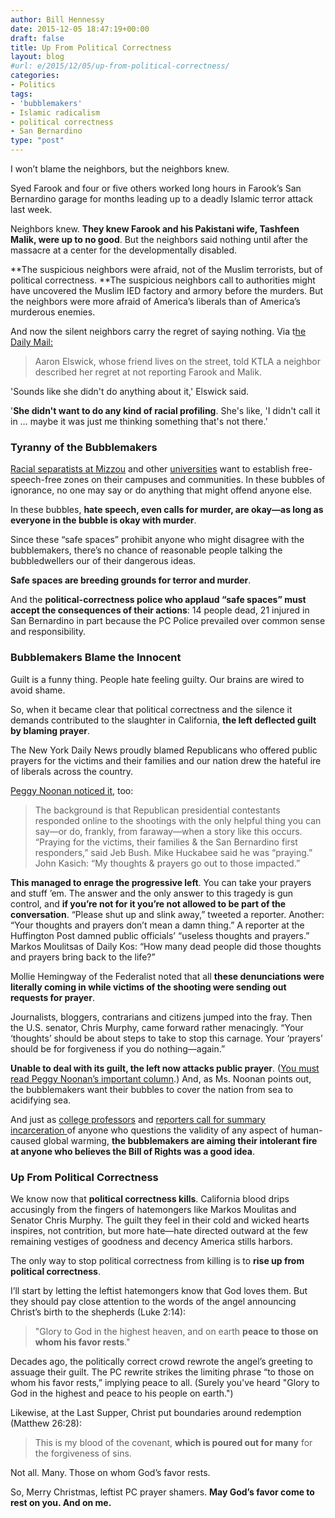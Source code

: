 ```yaml
---
author: Bill Hennessy
date: 2015-12-05 18:47:19+00:00
draft: false
title: Up From Political Correctness
layout: blog
#url: e/2015/12/05/up-from-political-correctness/
categories:
- Politics
tags:
- 'bubblemakers'
- Islamic radicalism
- political correctness
- San Bernardino
type: "post"
---
```


I won’t blame the neighbors, but the neighbors knew.

Syed Farook and four or five others worked long hours in Farook’s San Bernardino garage for months leading up to a deadly Islamic terror attack last week.

Neighbors knew. **They knew Farook and his Pakistani wife, Tashfeen Malik, were up to no good**. But the neighbors said nothing until after the massacre at a center for the developmentally disabled.

**The suspicious neighbors were afraid, not of the Muslim terrorists, but of political correctness. **The suspicious neighbors call to authorities might have uncovered the Muslim IED factory and armory before the murders. But the neighbors were more afraid of America’s liberals than of America’s murderous enemies.

And now the silent neighbors carry the regret of saying nothing. Via t[he Daily Mail:](https://www.dailymail.co.uk/news/article-3344736/Neighbors-Saudi-husband-wife-San-Bernardino-shooters-noticed-acting-suspiciously-did-NOT-report-fear-racial-profiling.html)



> Aaron Elswick, whose friend lives on the street, told KTLA a neighbor described her regret at not reporting Farook and Malik.

'Sounds like she didn't do anything about it,' Elswick said.

'**She didn't want to do any kind of racial profiling**. She's like, 'I didn't call it in … maybe it was just me thinking something that's not there.’





### Tyranny of the Bubblemakers



[Racial separatists at Mizzou](https://hennessysview.com/2015/11/08/are-abortionists-manipulating-mizzous-black-athletes/) and other [universities](https://hennessysview.com/2015/11/09/hysterical-yale-student-embarrasses-herself-on-video/) want to establish free-speech-free zones on their campuses and communities. In these bubbles of ignorance, no one may say or do anything that might offend anyone else.

In these bubbles, **hate speech, even calls for murder, are okay—as long as everyone in the bubble is okay with murder**.

Since these “safe spaces” prohibit anyone who might disagree with the bubblemakers, there’s no chance of reasonable people talking the bubbledwellers our of their dangerous ideas.

**Safe spaces are breeding grounds for terror and murder**.

And the **political-correctness police who applaud “safe spaces” must accept the consequences of their actions**: 14 people dead, 21 injured in San Bernardino in part because the PC Police prevailed over common sense and responsibility.



### Bubblemakers Blame the Innocent



Guilt is a funny thing. People hate feeling guilty. Our brains are wired to avoid shame.

So, when it became clear that political correctness and the silence it demands contributed to the slaughter in California, **the left deflected guilt by blaming prayer**.

The New York Daily News proudly blamed Republicans who offered public prayers for the victims and their families and our nation drew the hateful ire of liberals across the country.

[Peggy Noonan noticed it](https://www.wsj.com/articles/the-first-amendment-needs-your-prayers-1449187707), too:



> The background is that Republican presidential contestants responded online to the shootings with the only helpful thing you can say—or do, frankly, from faraway—when a story like this occurs. “Praying for the victims, their families & the San Bernardino first responders,” said Jeb Bush. Mike Huckabee said he was “praying.” John Kasich: “My thoughts & prayers go out to those impacted.”

**This managed to enrage the progressive left**. You can take your prayers and stuff ’em. The answer and the only answer to this tragedy is gun control, and **if you’re not for it you’re not allowed to be part of the conversation**. “Please shut up and slink away,” tweeted a reporter. Another: “Your thoughts and prayers don’t mean a damn thing.” A reporter at the Huffington Post damned public officials’ “useless thoughts and prayers.” Markos Moulitsas of Daily Kos: “How many dead people did those thoughts and prayers bring back to the life?”

Mollie Hemingway of the Federalist noted that all **these denunciations were literally coming in while victims of the shooting were sending out requests for prayer**.

Journalists, bloggers, contrarians and citizens jumped into the fray. Then the U.S. senator, Chris Murphy, came forward rather menacingly. “Your ‘thoughts’ should be about steps to take to stop this carnage. Your ‘prayers’ should be for forgiveness if you do nothing—again.”



**Unable to deal with its guilt, the left now attacks public prayer**. ([You must read Peggy Noonan’s important column](https://www.wsj.com/articles/the-first-amendment-needs-your-prayers-1449187707).) And, as Ms. Noonan points out, the bubblemakers want their bubbles to cover the nation from sea to acidifying sea.

And just as [college professors](https://dailycaller.com/2014/03/17/u-s-college-professor-demands-imprisonment-for-climate-change-deniers/) and [reporters call for summary incarceration ](https://hennessysview.com/2014/03/31/adam-weinstein-neo-nazi-propaganda-machine/)of anyone who questions the validity of any aspect of human-caused global warming, **the bubblemakers are aiming their intolerant fire at anyone who believes the Bill of Rights was a good idea**.



### Up From Political Correctness



We know now that **political correctness kills**. California blood drips accusingly from the fingers of hatemongers like Markos Moulitas and Senator Chris Murphy. The guilt they feel in their cold and wicked hearts inspires, not contrition, but more hate—hate directed outward at the few remaining vestiges of goodness and decency America stills harbors.

The only way to stop political correctness from killing is to **rise up from political correctness**.

I’ll start by letting the leftist hatemongers know that God loves them. But they should pay close attention to the words of the angel announcing Christ’s birth to the shepherds (Luke 2:14):



> "Glory to God in the highest heaven, and on earth **peace to those on whom his favor rests**."



Decades ago, the politically correct crowd rewrote the angel’s greeting to assuage their guilt. The PC rewrite strikes the limiting phrase “to those on whom his favor rests,” implying peace to all. (Surely you've heard "Glory to God in the highest and peace to his people on earth.")

Likewise, at the Last Supper, Christ put boundaries around redemption (Matthew 26:28):



> This is my blood of the covenant, **which is poured out for many** for the forgiveness of sins.



Not all. Many. Those on whom God’s favor rests.

So, Merry Christmas, leftist PC prayer shamers. **May God’s favor come to rest on you. And on me.**
